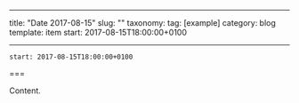 
---
title: "Date 2017-08-15"
slug: ""
taxonomy:
tag: [example]
category: blog
template: item
start: 2017-08-15T18:00:00+0100

---

``start: 2017-08-15T18:00:00+0100``

===

Content.
